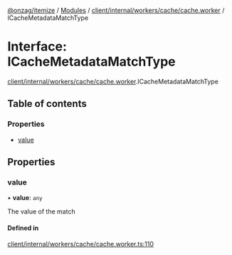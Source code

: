 [@onzag/itemize](../README.md) / [Modules](../modules.md) / [client/internal/workers/cache/cache.worker](../modules/client_internal_workers_cache_cache_worker.md) / ICacheMetadataMatchType

# Interface: ICacheMetadataMatchType

[client/internal/workers/cache/cache.worker](../modules/client_internal_workers_cache_cache_worker.md).ICacheMetadataMatchType

## Table of contents

### Properties

- [value](client_internal_workers_cache_cache_worker.ICacheMetadataMatchType.md#value)

## Properties

### value

• **value**: `any`

The value of the match

#### Defined in

[client/internal/workers/cache/cache.worker.ts:110](https://github.com/onzag/itemize/blob/5c2808d3/client/internal/workers/cache/cache.worker.ts#L110)
